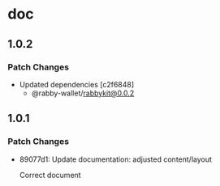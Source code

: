 # doc

## 1.0.2

### Patch Changes

- Updated dependencies [c2f6848]
  - @rabby-wallet/rabbykit@0.0.2

## 1.0.1

### Patch Changes

- 89077d1: Update documentation: adjusted content/layout

  Correct document
